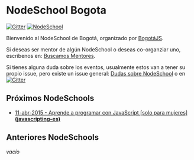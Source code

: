 # NodeSchool Bogota
[![Gitter](https://badges.gitter.im/Join%20Chat.svg)](https://gitter.im/nodeschool/bogota?utm_source=badge&utm_medium=badge&utm_campaign=pr-badge)
[![NodeSchool](http://nodeschool.io/images/schoolhouse.svg)](http://nodeschool.io)

Bienvenido al NodeSchool de Bogotá, organizado por [BogotáJS](http://bogotajs.com).


Si deseas ser mentor de algún NodeSchool o deseas co-organziar uno, escríbenos en: [Buscamos Mentores](https://github.com/nodeschool/bogota/issues/1).

Si tienes alguna duda sobre los eventos, usualmente estos van a tener su propio issue, pero existe un issue general: [Dudas sobre NodeSchool](https://github.com/nodeschool/bogota/issues/3) o en [![Gitter](https://badges.gitter.im/Join%20Chat.svg)](https://gitter.im/nodeschool/bogota?utm_source=badge&utm_medium=badge&utm_campaign=pr-badge)

## Próximos NodeSchools
- [11-abr-2015 - Aprende a programar con JavaScript [solo para mujeres] **(javascripting-es)**]()

## Anteriores NodeSchools
_vacío_

